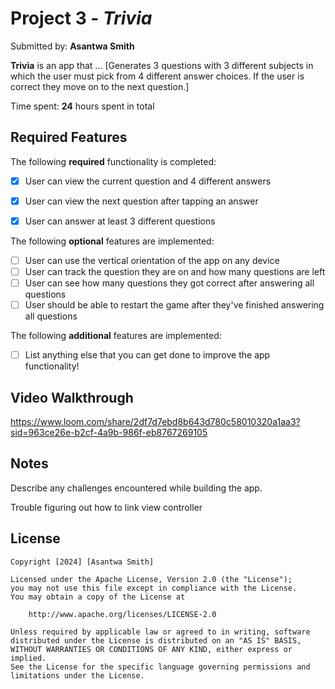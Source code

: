 # Project 3 - *Trivia*

Submitted by: **Asantwa Smith**

**Trivia** is an app that ... [Generates 3 questions with 3 different subjects in which the user must pick from 4 different answer choices. If the user is correct they move on to the next question.] 

Time spent: **24** hours spent in total

## Required Features

The following **required** functionality is completed:

- [x] User can view the current question and 4 different answers
- [x] User can view the next question after tapping an answer
- [x] User can answer at least 3 different questions


The following **optional** features are implemented:

- [ ] User can use the vertical orientation of the app on any device
- [ ] User can track the question they are on and how many questions are left
- [ ] User can see how many questions they got correct after answering all questions
- [ ] User should be able to restart the game after they've finished answering all questions

The following **additional** features are implemented:

- [ ] List anything else that you can get done to improve the app functionality!

## Video Walkthrough

https://www.loom.com/share/2df7d7ebd8b643d780c58010320a1aa3?sid=963ce26e-b2cf-4a9b-986f-eb8767269105

## Notes

Describe any challenges encountered while building the app.

Trouble figuring out how to link view controller

## License

    Copyright [2024] [Asantwa Smith]

    Licensed under the Apache License, Version 2.0 (the "License");
    you may not use this file except in compliance with the License.
    You may obtain a copy of the License at

        http://www.apache.org/licenses/LICENSE-2.0

    Unless required by applicable law or agreed to in writing, software
    distributed under the License is distributed on an "AS IS" BASIS,
    WITHOUT WARRANTIES OR CONDITIONS OF ANY KIND, either express or implied.
    See the License for the specific language governing permissions and
    limitations under the License.

